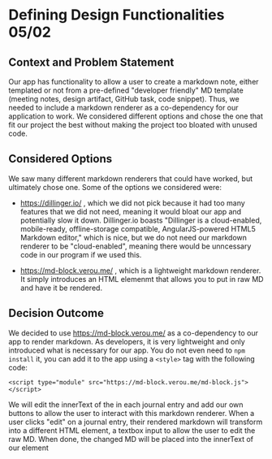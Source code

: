 # Defining Design Functionalities 05/02

## Context and Problem Statement

Our app has functionality to allow a user to create a markdown note, either templated or not from a pre-defined "developer friendly" MD template (meeting notes, design artifact, GitHub task, code snippet). Thus, we needed to include a markdown renderer as a co-dependency for our application to work. We considered different options and chose the one that fit our project the best without making the project too bloated with unused code.

## Considered Options

We saw many different markdown renderers that could have worked, but ultimately chose one. Some of the options we considered were:

- https://dillinger.io/ , which we did not pick because it had too many features that we did not need, meaning it would bloat our app and potentially slow it down. Dillinger.io boasts "Dillinger is a cloud-enabled, mobile-ready, offline-storage compatible, AngularJS-powered HTML5 Markdown editor," which is nice, but we do not need our markdown renderer to be "cloud-enabled", meaning there would be unncessary code in our program if we used this.

- https://md-block.verou.me/ , which is a lightweight markdown renderer. It simply introduces an HTML elemenmt <md-block> that allows you to put in raw MD and have it be rendered.

## Decision Outcome

We decided to use https://md-block.verou.me/ as a co-dependency to our app to render markdown. As developers, it is very lightweight and only introduced what is necessary for our app. You do not even need to `npm install` it, you can add it to the app using a `<style>` tag with the following code:

```
<script type="module" src="https://md-block.verou.me/md-block.js"></script>
```

We will edit the innerText of the <md-block> in each journal entry and add our own buttons to allow the user to interact with this markdown renderer. When a user clicks "edit" on a journal entry, their rendered markdown will transform into a different HTML element, a textbox input to allow the user to edit the raw MD. When done, the changed MD will be placed into the innerText of our <md-block> element
